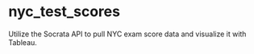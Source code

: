 # nyc_test_scores
Utilize the Socrata API to pull NYC exam score data and visualize it with Tableau.
